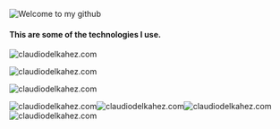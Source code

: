 ![Welcome to my github](https://i.imgur.com/Jb75HD6.png)

#### This are some of the technologies I use. 

![claudiodelkahez.com](https://i.imgur.com/U90HC2a.png)


![claudiodelkahez.com](https://i.imgur.com/LRzGEAv.png)

![claudiodelkahez.com](https://i.imgur.com/b4IrrOh.png)

![claudiodelkahez.com](https://i.imgur.com/LM9R2Ub.png)![claudiodelkahez.com](https://i.imgur.com/LM9R2Ub.png)![claudiodelkahez.com](https://i.imgur.com/LM9R2Ub.png)![claudiodelkahez.com](https://i.imgur.com/LM9R2Ub.png)


